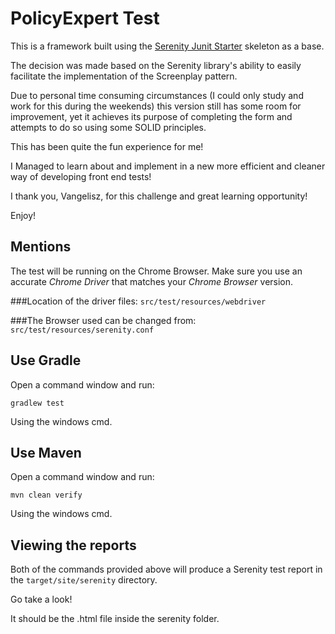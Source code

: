 # PolicyExpert Test

This is a framework built using the [Serenity Junit Starter](https://github.com/serenity-bdd/serenity-junit-starter.git)
skeleton as a base. 

The decision was made based on the Serenity library's ability to easily facilitate the implementation of the Screenplay
 pattern.
 
Due to personal time consuming circumstances (I could only study and work for this during the weekends) this version still has some room for improvement,
 yet it achieves its purpose of completing the form and attempts to do so using some SOLID principles.

This has been quite the fun experience for me!

I Managed to learn about and implement in a new more efficient and cleaner way of developing front end tests!

I thank you, Vangelisz, for this challenge and great learning opportunity! 

Enjoy!


## Mentions
The test will be running on the Chrome Browser.
Make sure you use an accurate *Chrome Driver* that matches your *Chrome Browser* version.


###Location of the driver files:
`src/test/resources/webdriver`

###The Browser used can be changed from:
`src/test/resources/serenity.conf`



## Use Gradle

Open a command window and run:

    gradlew test 
    
Using the windows cmd.

## Use Maven

Open a command window and run:

    mvn clean verify

Using the windows cmd.

## Viewing the reports

Both of the commands provided above will produce a Serenity test report in the `target/site/serenity` directory.

Go take a look!

It should be the .html file inside the serenity folder.

